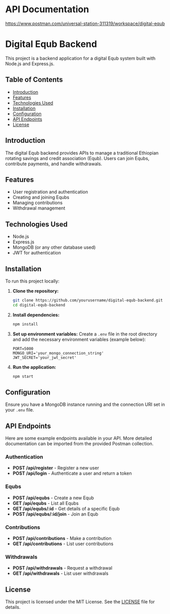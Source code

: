 # API Documentation

https://www.postman.com/universal-station-311319/workspace/digital-equb


# Digital Equb Backend

This project is a backend application for a digital Equb system built with Node.js and Express.js.

## Table of Contents

- [Introduction](#introduction)
- [Features](#features)
- [Technologies Used](#technologies-used)
- [Installation](#installation)
- [Configuration](#configuration)
- [API Endpoints](#api-endpoints)
- [License](#license)

## Introduction

The digital Equb backend provides APIs to manage a traditional Ethiopian rotating savings and credit association (Equb). Users can join Equbs, contribute payments, and handle withdrawals.

## Features

- User registration and authentication
- Creating and joining Equbs
- Managing contributions
- Withdrawal management

## Technologies Used

- Node.js
- Express.js
- MongoDB (or any other database used)
- JWT for authentication

## Installation

To run this project locally:

1. **Clone the repository:**
    ```bash
    git clone https://github.com/yourusername/digital-equb-backend.git
    cd digital-equb-backend
    ```

2. **Install dependencies:**
    ```bash
    npm install
    ```

3. **Set up environment variables:**
    Create a `.env` file in the root directory and add the necessary environment variables (example below):

    ```
    PORT=5000
    MONGO_URI='your_mongo_connection_string'
    JWT_SECRET='your_jwt_secret'
    ```

4. **Run the application:**
    ```bash
    npm start
    ```

## Configuration

Ensure you have a MongoDB instance running and the connection URI set in your `.env` file.

## API Endpoints

Here are some example endpoints available in your API. More detailed documentation can be imported from the provided Postman collection.

### Authentication

- **POST /api/register** - Register a new user
- **POST /api/login** - Authenticate a user and return a token

### Equbs

- **POST /api/equbs** - Create a new Equb
- **GET /api/equbs** - List all Equbs
- **GET /api/equbs/:id** - Get details of a specific Equb
- **POST /api/equbs/:id/join** - Join an Equb

### Contributions

- **POST /api/contributions** - Make a contribution
- **GET /api/contributions** - List user contributions

### Withdrawals

- **POST /api/withdrawals** - Request a withdrawal
- **GET /api/withdrawals** - List user withdrawals

## License

This project is licensed under the MIT License. See the [LICENSE](LICENSE) file for details.
